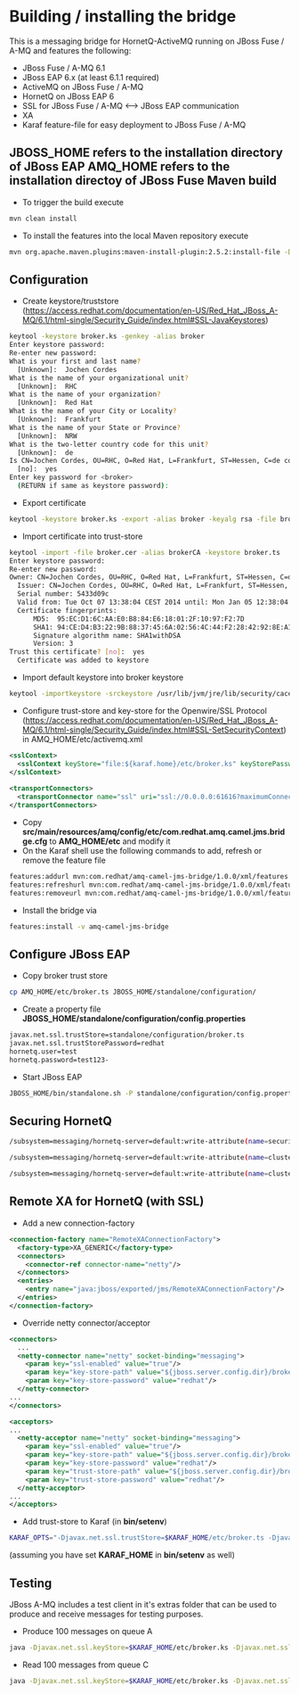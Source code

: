Building / installing the bridge
=========================
This is a messaging bridge for HornetQ-ActiveMQ running on JBoss Fuse / A-MQ and features the following:
* JBoss Fuse / A-MQ 6.1
* JBoss EAP 6.x (at least 6.1.1 required)
* ActiveMQ on JBoss Fuse / A-MQ
* HornetQ on JBoss EAP 6
* SSL for JBoss Fuse / A-MQ <--> JBoss EAP communication
* XA
* Karaf feature-file for easy deployment to JBoss Fuse / A-MQ

**JBOSS_HOME** refers to the installation directory of JBoss EAP
**AMQ_HOME** refers to the installation directoy of JBoss Fuse
Maven build
----------------
* To trigger the build execute
```bash
mvn clean install
```
* To install the features into the local Maven repository execute
```bash
mvn org.apache.maven.plugins:maven-install-plugin:2.5.2:install-file -Dfile=src/main/resources/amq/features/amq-camel-jms-bridge-1.0.0-features.xml -DgroupId=com.redhat -DartifactId=amq-camel-jms-bridge -Dversion=1.0.0 -Dpackaging=xml -Dclassifier=features
```
Configuration
------------------

* Create keystore/truststore (https://access.redhat.com/documentation/en-US/Red_Hat_JBoss_A-MQ/6.1/html-single/Security_Guide/index.html#SSL-JavaKeystores)
```bash
keytool -keystore broker.ks -genkey -alias broker  
Enter keystore password:  
Re-enter new password:  
What is your first and last name?  
  [Unknown]:  Jochen Cordes  
What is the name of your organizational unit?  
  [Unknown]:  RHC  
What is the name of your organization?  
  [Unknown]:  Red Hat  
What is the name of your City or Locality?  
  [Unknown]:  Frankfurt  
What is the name of your State or Province?  
  [Unknown]:  NRW  
What is the two-letter country code for this unit?  
  [Unknown]:  de  
Is CN=Jochen Cordes, OU=RHC, O=Red Hat, L=Frankfurt, ST=Hessen, C=de correct?  
  [no]:  yes  
Enter key password for <broker>  
  (RETURN if same as keystore password):  
```
* Export certificate
```bash
keytool -keystore broker.ks -export -alias broker -keyalg rsa -file broker.cer
```
* Import certificate into trust-store
```bash
keytool -import -file broker.cer -alias brokerCA -keystore broker.ts  
Enter keystore password:  
Re-enter new password:  
Owner: CN=Jochen Cordes, OU=RHC, O=Red Hat, L=Frankfurt, ST=Hessen, C=de  
  Issuer: CN=Jochen Cordes, OU=RHC, O=Red Hat, L=Frankfurt, ST=Hessen, C=de  
  Serial number: 5433d09c  
  Valid from: Tue Oct 07 13:38:04 CEST 2014 until: Mon Jan 05 12:38:04 CET 2015  
  Certificate fingerprints:  
      MD5:  95:EC:D1:6C:AA:E0:B8:84:E6:18:01:2F:10:97:F2:7D  
      SHA1: 94:CE:D4:B3:22:9B:88:37:45:6A:02:56:4C:44:F2:28:42:92:8E:A1  
      Signature algorithm name: SHA1withDSA  
      Version: 3  
Trust this certificate? [no]:  yes  
  Certificate was added to keystore  
```
* Import default keystore into broker keystore 
```bash
keytool -importkeystore -srckeystore /usr/lib/jvm/jre/lib/security/cacerts -destkeystore broker.ts
```
* Configure trust-store and key-store for the Openwire/SSL Protocol (https://access.redhat.com/documentation/en-US/Red_Hat_JBoss_A-MQ/6.1/html-single/Security_Guide/index.html#SSL-SetSecurityContext) in AMQ_HOME/etc/activemq.xml
```xml
<sslContext>  
  <sslContext keyStore="file:${karaf.home}/etc/broker.ks" keyStorePassword="redhat" trustStore="file:${karaf.home}/etc/broker.ts" trustStorePassword="redhat"/>  
</sslContext>  
      
<transportConnectors>  
  <transportConnector name="ssl" uri="ssl://0.0.0.0:61616?maximumConnections=1000"/>  
</transportConnectors>  
```
* Copy **src/main/resources/amq/config/etc/com.redhat.amq.camel.jms.bridge.cfg** to **AMQ_HOME/etc** and modify it
* On the Karaf shell use the following commands to add, refresh or remove the feature file
```bash
features:addurl mvn:com.redhat/amq-camel-jms-bridge/1.0.0/xml/features
features:refreshurl mvn:com.redhat/amq-camel-jms-bridge/1.0.0/xml/features
features:removeurl mvn:com.redhat/amq-camel-jms-bridge/1.0.0/xml/features
```
* Install the bridge via
```bash
features:install -v amq-camel-jms-bridge
```
Configure JBoss EAP
----------------------------------------------
* Copy broker trust store
```bash
cp AMQ_HOME/etc/broker.ts JBOSS_HOME/standalone/configuration/
```
* Create a property file **JBOSS_HOME/standalone/configuration/config.properties**
```bash
javax.net.ssl.trustStore=standalone/configuration/broker.ts
javax.net.ssl.trustStorePassword=redhat
hornetq.user=test
hornetq.password=test123-
```
* Start JBoss EAP
```bash
JBOSS_HOME/bin/standalone.sh -P standalone/configuration/config.properties -c standalone-full.xml > nohup.out 2>&1 &
```
Securing HornetQ
------------------------
```bash
/subsystem=messaging/hornetq-server=default:write-attribute(name=security-enabled,value=true)

/subsystem=messaging/hornetq-server=default:write-attribute(name=cluster-user,value=${hornetq.user})

/subsystem=messaging/hornetq-server=default:write-attribute(name=cluster-password,value=${hornetq.password})
```

Remote XA for HornetQ (with SSL)
----------------------------------------------
* Add a new connection-factory
```xml
<connection-factory name="RemoteXAConnectionFactory">
  <factory-type>XA_GENERIC</factory-type>
  <connectors>
    <connector-ref connector-name="netty"/>
  </connectors>
  <entries>
    <entry name="java:jboss/exported/jms/RemoteXAConnectionFactory"/>
  </entries>
</connection-factory>
```
* Override netty connector/acceptor
```xml
<connectors>
  ...
  <netty-connector name="netty" socket-binding="messaging">
    <param key="ssl-enabled" value="true"/>
    <param key="key-store-path" value="${jboss.server.config.dir}/broker.ks"/>
    <param key="key-store-password" value="redhat"/>
  </netty-connector>
...
</connectors>

<acceptors>
...
  <netty-acceptor name="netty" socket-binding="messaging">
    <param key="ssl-enabled" value="true"/>
    <param key="key-store-path" value="${jboss.server.config.dir}/broker.ks"/>
    <param key="key-store-password" value="redhat"/>
    <param key="trust-store-path" value="${jboss.server.config.dir}/broker.ts"/>
    <param key="trust-store-password" value="redhat"/>
  </netty-acceptor>
...
</acceptors>
```
* Add trust-store to Karaf (in **bin/setenv**)
```bash
KARAF_OPTS="-Djavax.net.ssl.trustStore=$KARAF_HOME/etc/broker.ts -Djavax.net.ssl.trustStorePassword=redhat"
```
(assuming you have set **KARAF_HOME** in **bin/setenv** as well)

Testing
-------

JBoss A-MQ includes a test client in it's extras folder that can be used to produce and receive messages for testing purposes.

* Produce 100 messages on queue A
```bash
java -Djavax.net.ssl.keyStore=$KARAF_HOME/etc/broker.ks -Djavax.net.ssl.keyStorePassword=redhat -Djavax.net.ssl.trustStore=$KARAF_HOME/etc/broker.ts -Djavax.net.ssl.trustStorePassword=redhat -jar extras/mq-client.jar producer --user admin --password redhat --brokerUrl "ssl://localhost:61616" --destination queue://queueA --count 100  
```
* Read 100 messages from queue C
```bash
java -Djavax.net.ssl.keyStore=$KARAF_HOME/etc/broker.ks -Djavax.net.ssl.keyStorePassword=redhat -Djavax.net.ssl.trustStore=$KARAF_HOME/etc/broker.ts -Djavax.net.ssl.trustStorePassword=redhat -jar extras/mq-client.jar consumer --user admin --password redhat --brokerUrl "ssl://localhost:61616" --destination queue://queueC --count 100  
```
